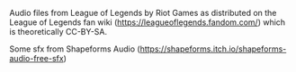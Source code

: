 Audio files from League of Legends by Riot Games as distributed on the League
of Legends fan wiki (https://leagueoflegends.fandom.com/) which is
theoretically CC-BY-SA.

Some sfx from Shapeforms Audio (https://shapeforms.itch.io/shapeforms-audio-free-sfx)
